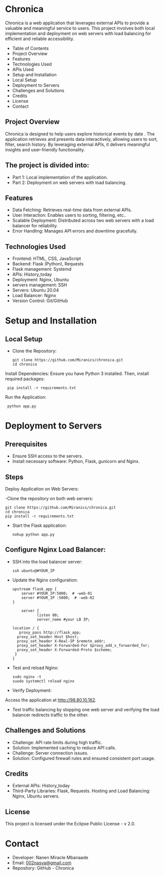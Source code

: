
# Chronica
Chronica is a web application that leverages external APIs to provide a valuable and meaningful service to users. This project involves both local implementation and deployment on web servers with load balancing for efficient and reliable accessibility.

- Table of Contents
- Project Overview
- Features
- Technologies Used
- APIs Used
- Setup and Installation
- Local Setup
- Deployment to Servers
- Challenges and Solutions
- Credits
- License
- Contact
## Project Overview
Chronica is designed to help users explore historical events by date . The application retrieves and presents data interactively, allowing users to sort, filter, search history. By leveraging external APIs, it delivers meaningful insights and user-friendly functionality.

## The project is divided into:

- Part 1: Local implementation of the application.
- Part 2: Deployment on web servers with load balancing.
## Features
- Data Fetching: Retrieves real-time data from external APIs.
- User Interaction: Enables users to sorting, filtering, etc..
- Scalable Deployment: Distributed across two web servers with a load balancer for reliability.
- Error Handling: Manages API errors and downtime gracefully.
## Technologies Used
- Frontend: HTML, CSS, JavaScript
- Backend: Flask (Python), Requests
- Flask management: Systemd
- APIs: History_today
- Deployment: Nginx, Ubuntu
- servers management: SSH
- Servers: Ubuntu 20.04
- Load Balancer: Nginx
- Version Control: Git/GitHub

# Setup and Installation
## Local Setup
- Clone the Repository:

      git clone https://github.com/Miranics/chronica.git
      cd chronica
Install Dependencies: Ensure you have Python 3 installed. Then, install required packages:

     pip install -r requirements.txt
Run the Application:


     python app.py

# Deployment to Servers
## Prerequisites
- Ensure SSH access to the servers.
- Install necessary software: Python, Flask, gunicorn and Nginx.
## Steps
Deploy Application on Web Servers:

-Clone the repository on both web servers:

    git clone https://github.com/Miranics/chronica.git
    cd chronica
    pip install -r requirements.txt
- Start the Flask application:

      nohup python app.py 
## Configure Nginx Load Balancer:

- SSH into the load balancer server:

      ssh ubuntu@#YOUR_IP
- Update the Nginx configuration:

      upstream flask_app {
          server #YOUR_IP:5000;  # -web-01
          server #YOUR_IP :5000;  # -web-02
      }

          server {
                 listen 80;
                 server_name #your LB IP;

      location / {
         proxy_pass http://flask_app;
        proxy_set_header Host $host;
        proxy_set_header X-Real-IP $remote_addr;
        proxy_set_header X-Forwarded-For $proxy_add_x_forwarded_for;
        proxy_set_header X-Forwarded-Proto $scheme;
       }
      }
- Test and reload Nginx:

      sudo nginx -t
      suudo systemctl reload nginx
- Verify Deployment:

Access the application at http://98.80.10.162.
- Test traffic balancing by stopping one web server and verifying the load balancer redirects traffic to the other.
## Challenges and Solutions   
- Challenge: API rate limits during high traffic.
- Solution: Implemented caching to reduce API calls.
- Challenge: Server connection issues.
- Solution: Configured firewall rules and ensured consistent port usage.
## Credits
- External APIs: History_today
- Third-Party Libraries: Flask, Requests.
 Hosting and Load Balancing: Nginx, Ubuntu servers.
## License
This project is licensed under the Eclipse Public License - v 2.0.

# Contact
- Developer: Nanen Miracle Mbanaade
- Email: 002nasya@gmail.com
- Repository: GitHub - Chronica
